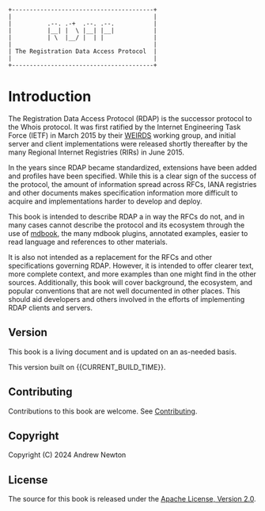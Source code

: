 ```svgbob
+----------------------------------------+
|                                        |
|          .--. .-+  .--. .--.           |
|          |__| |  \ |__| |__|           |
|          | \  |__/ |  | |              |
|                                        |
| The Registration Data Access Protocol  |
|                                        |
+----------------------------------------+

```

# Introduction

The Registration Data Access Protocol (RDAP) is the successor protocol to the Whois protocol. 
It was first ratified by the Internet Engineering Task Force (IETF) in March 2015 by
their [WEIRDS](/misc/glossary.md#weirds) working group, and initial server and client 
implementations were released shortly thereafter by the many Regional Internet
Registries (RIRs) in June 2015.

In the years since RDAP became standardized, extensions have been added and profiles 
have been specified. While this is a clear sign of the success of the protocol,
the amount of information spread across RFCs, IANA registries and other documents makes 
specification information more difficult to acquire and implementations
harder to develop and deploy.

This book is intended to describe RDAP a in way the RFCs do not, and in many cases cannot
describe the protocol and its ecosystem through the use of [mdbook](https://rust-lang.github.io/mdBook/index.html),
the many mdbook plugins, annotated examples, easier to read language and references to other materials. 

It is also not intended as a replacement for the RFCs and other specifications governing
RDAP. However, it is intended to offer clearer text, more complete context, and more
examples than one might find in the other sources. Additionally, this book will cover
background, the ecosystem, and popular conventions that are not well documented in other
places. This should aid developers and others
involved in the efforts of implementing RDAP clients and servers.

## Version

This book is a living document and is updated on an as-needed basis.

This version built on {{CURRENT_BUILD_TIME}}.

## Contributing

Contributions to this book are welcome. See [Contributing](misc/contributing.md).

## Copyright

Copyright (C) 2024 Andrew Newton

## License

The source for this book is released under the [Apache License, Version 2.0](https://www.apache.org/licenses/LICENSE-2.0).

